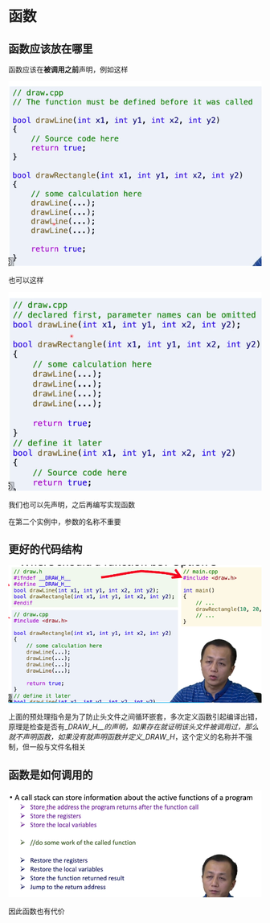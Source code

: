 # 函数

## 函数应该放在哪里

函数应该在**被调用之前**声明，例如这样

![image-20240919221119210](../img/6.1-functions/image-20240919221119210.png)

也可以这样

![image-20240919221140146](../img/6.1-functions/image-20240919221140146.png)

我们也可以先声明，之后再编写实现函数

在第二个实例中，参数的名称不重要

## 更好的代码结构

![image-20240919221431503](../img/6.1-functions/image-20240919221431503.png)

上面的预处理指令是为了防止头文件之间循环嵌套，多次定义函数引起编译出错，原理是检查是否有\__DRAW_H__的声明，如果存在就证明该头文件被调用过，那么就不声明函数，如果没有就声明函数并定义\__DRAW_H__，这个定义的名称并不强制，但一般与文件名相关

## 函数是如何调用的

![image-20240919221937932](../img/6.1-functions/image-20240919221937932.png)

因此函数也有代价